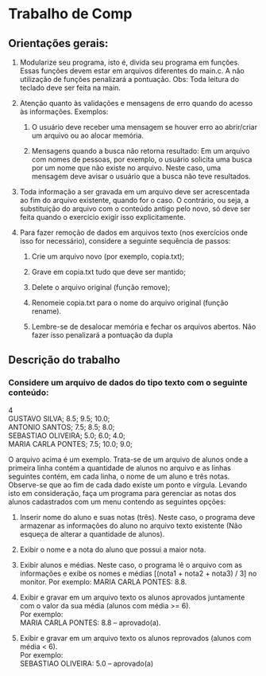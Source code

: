 # Trabalho de Comp

## Orientações gerais:
1. Modularize seu programa, isto é, divida seu programa em funções. Essas funções devem estar em arquivos diferentes do main.c. A não utilização de funções penalizará a pontuação. Obs: Toda leitura do teclado deve ser feita na main.

2.  Atenção quanto às validações e mensagens de erro quando do acesso às informações. Exemplos:

 	1. O usuário deve receber uma mensagem se houver erro ao abrir/criar um arquivo ou ao alocar memória.

	2. Mensagens quando a busca não retorna resultado: Em um arquivo com nomes de pessoas, por exemplo, o usuário solicita uma busca por um nome que não existe no arquivo. Neste caso, uma mensagem deve avisar o usuário que a busca não teve resultados.

3. Toda informação a ser gravada em um arquivo deve ser acrescentada ao fim do arquivo existente, quando for o caso. O contrário, ou seja, a substituição do arquivo com o conteúdo antigo pelo novo, só deve ser feita quando o exercício exigir isso explicitamente.

4. Para fazer remoção de dados em arquivos texto (nos exercícios onde isso for necessário), considere a seguinte sequência de passos:

	1. Crie um arquivo novo (por exemplo, copia.txt);

	2. Grave em copia.txt tudo que deve ser mantido;

	3. Delete o arquivo original (função remove);

	4. Renomeie copia.txt para o nome do arquivo original (função rename).

	5. Lembre-se de desalocar memória e fechar os arquivos abertos. Não fazer isso penalizará a pontuação da dupla

## Descrição do trabalho

### Considere um arquivo de dados do tipo texto com o seguinte conteúdo:

4  
GUSTAVO SILVA; 8.5; 9.5; 10.0;  
ANTONIO SANTOS; 7.5; 8.5; 8.0;  
SEBASTIAO OLIVEIRA; 5.0; 6.0; 4.0;  
MARIA CARLA PONTES; 7.5; 10.0; 9.0;  

O arquivo acima é um exemplo.  Trata-se de um arquivo de alunos onde a primeira linha contém a quantidade  de alunos no arquivo e as linhas seguintes contém, em cada linha, o nome de um aluno e  três  notas.  Observe-se  que  ao  fim  de  cada  dado  existe  um  ponto  e  vírgula.  Levando  isto  em consideração,  faça  um  programa  para  gerenciar  as  notas  dos  alunos cadastrados  com  um  menu contendo as seguintes opções:

1.  Inserir  nome  do  aluno  e  suas  notas  (três).  Neste  caso,  o  programa  deve  armazenar  as informações  do  aluno  no  arquivo  texto  existente  (Não  esqueça  de  alterar a  quantidade  de alunos).

2. Exibir o nome e a nota do aluno que possui a maior nota. 

3. Exibir  alunos  e médias.  Neste caso, o  programa  lê o arquivo  com  as  informações  e  exibe os nomes  e  médias  [(nota1  +  nota2  +  nota3)  /  3]  no  monitor.
Por exemplo:
MARIA  CARLA PONTES: 8.8.

4. Exibir e gravar em um arquivo texto os alunos aprovados juntamente com o valor da sua média (alunos com média >= 6).   
Por exemplo:  
MARIA CARLA PONTES: 8.8 – aprovado(a).  

5. Exibir e gravar em um arquivo texto os alunos reprovados (alunos com média < 6).  
Por exemplo:   
SEBASTIAO OLIVEIRA: 5.0 – aprovado(a)  

